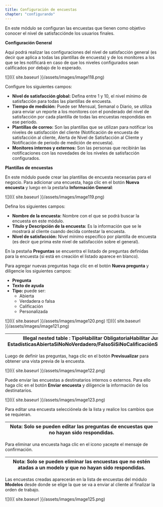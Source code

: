 ```yaml
---
title: Configuración de encuestas
chapter: "configurando"
---
```


En este módulo se configuran las encuestas que tienen como objetivo conocer el nivel de satisfacciónde los usuarios finales.

**Configuración General**

Aquí podrá realizar las configuraciones del nivel de satisfacción general (es decir que aplica a todas las plantillas de encuesta) y de los monitores a los que se les notificará en caso de que los niveles configurados sean calificados por debajo de lo esperado.

![]({{ site.baseurl }}/assets/images/image118.png)

Configure los siguientes campos:

*   **Nivel de satisfacción global:** Defina entre 1 y 10, el nivel mínimo de satisfacción para todas las plantillas de encuesta.
*   **Tiempo de medición:** Puede ser Mensual, Semanal o Diario, se utiliza para enviar un reporte a los monitores con el ponderado del nivel de satisfacción por cada plantilla de todas las encuestas respondidas en ese periodo.
*   **Plantillas de correo:** Son las plantillas que se utilizan para notificar los niveles de satisfacción del cliente (Notificación de encuesta de satisfacción al cliente, Alerta de Nivel de Satisfacción al Cliente y Notificación de periodo de medición de encuesta).
*   **Monitores internos y externos:** Son las personas que recibirán las notificaciones con las novedades de los niveles de satisfacción configurados.

**Plantillas de encuestas**

En este módulo puede crear las plantillas de encuesta necesarias para el negocio. Para adicionar una encuesta, haga clic en el botón **Nueva encuesta** y luego en la pestaña **Información General**:

![]({{ site.baseurl }}/assets/images/image119.png)

Defina los siguientes campos:

*   **Nombre de la encuesta:** Nombre con el que se podrá buscar la encuesta en este módulo.
*   **Título y Descripción de la encuesta:** Es la información que se le mostrará al cliente cuando decida contestar la encuesta.
*   **Nivel de satisfacción:** Nivel mínimo específico por plantilla de encuesta (es decir que prima este nivel de satisfacción sobre el general).

En la pestaña **Preguntas** se encuentra el listado de preguntas definidas para la encuesta (si está en creación el listado aparece en blanco).

Para agregar nuevas preguntas haga clic en el botón **Nueva pregunta** y diligencie los siguientes campos:

*   **Pregunta**
*   **Texto de ayuda**
*   **Tipo:** puede ser:
    *   Abierta
    *   Verdadera o falsa
    *   Calificación
    *   Personalizada

![]({{ site.baseurl }}/assets/images/image120.png)
![]({{ site.baseurl }}/assets/images/image121.png)

| **Illegal nested table :** TipoHabilitar ObligatoriaHabilitar JustificaciónHabilitar EstadísticasAbiertaSiNoNoVerdadero/FalsoSiSiNoCalificaciónSiSiSiPersonalizadaSiSiNo |
| --- |

Luego de definir las preguntas, haga clic en el botón **Previsualizar** para obtener una vista previa de la encuesta.


![]({{ site.baseurl }}/assets/images/image122.png)


Puede enviar las encuestas a destinatarios internos o externos. Para ello haga clic en el botón **Enviar encuesta** y diligencie la información de los destinatarios.

![]({{ site.baseurl }}/assets/images/image123.png)

Para editar una encuesta selecciónela de la lista y realice los cambios que se requieran.

| **Nota**: Solo se pueden editar las preguntas de encuestas que no hayan sido respondidas. |
| --- |

Para eliminar una encuesta haga clic en el icono yacepte el mensaje de confirmación.

| **Nota**: Solo se pueden eliminar las encuestas que no estén atadas a un modelo y que no hayan sido respondidas. |
| --- |

Las encuestas creadas aparecerán en la lista de encuestas del módulo **Modelos** desde donde se elige la que se va a enviar al cliente al finalizar la orden de trabajo.


![]({{ site.baseurl }}/assets/images/image125.png)
